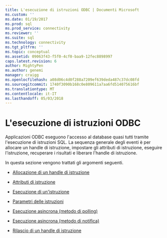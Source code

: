 ```yaml
---
title: L'esecuzione di istruzioni ODBC | Documenti Microsoft
ms.custom: ''
ms.date: 01/19/2017
ms.prod: sql
ms.prod_service: connectivity
ms.reviewer: ''
ms.suite: sql
ms.technology: connectivity
ms.tgt_pltfrm: ''
ms.topic: conceptual
ms.assetid: 09063f43-f5f0-4cf0-baa9-12fec8898997
caps.latest.revision: 6
author: MightyPen
ms.author: genemi
manager: craigg
ms.openlocfilehash: a08d06c4d0f288a7209ef639deda487c37dc08fd
ms.sourcegitcommit: 1740f3090b168c0e809611a7aa6fd514075616bf
ms.translationtype: MT
ms.contentlocale: it-IT
ms.lasthandoff: 05/03/2018
---
```

# <a name="executing-statements-odbc"></a>L'esecuzione di istruzioni ODBC
Applicazioni ODBC eseguono l'accesso al database quasi tutti tramite l'esecuzione di istruzioni SQL. La sequenza generale degli eventi è per allocare un handle di istruzione, impostare gli attributi di istruzione, eseguire l'istruzione, recuperare i risultati e liberare l'handle di istruzione.  
  
 In questa sezione vengono trattati gli argomenti seguenti.  
  
-   [Allocazione di un handle di istruzione](../../../odbc/reference/develop-app/allocating-a-statement-handle-odbc.md)  
  
-   [Attributi di istruzione](../../../odbc/reference/develop-app/statement-attributes.md)  
  
-   [Esecuzione di un'istruzione](../../../odbc/reference/develop-app/executing-a-statement.md)  
  
-   [Parametri delle istruzioni](../../../odbc/reference/develop-app/statement-parameters.md)  
  
-   [Esecuzione asincrona (metodo di polling)](../../../odbc/reference/develop-app/asynchronous-execution-polling-method.md)  
  
-   [Esecuzione asincrona (metodo di notifica)](../../../odbc/reference/develop-app/asynchronous-execution-notification-method.md)  
  
-   [Rilascio di un handle di istruzione](../../../odbc/reference/develop-app/freeing-a-statement-handle-odbc.md)
